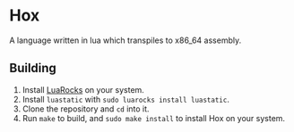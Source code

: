 # Hox

A language written in lua which transpiles to x86_64 assembly.

## Building

1. Install [LuaRocks](https://luarocks.org/) on your system.
2. Install `luastatic` with `sudo luarocks install luastatic`.
2. Clone the repository and `cd` into it.
3. Run `make` to build, and `sudo make install` to install Hox on your system. 